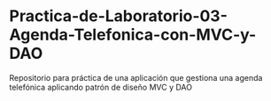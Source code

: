 # Practica-de-Laboratorio-03-Agenda-Telefonica-con-MVC-y-DAO
Repositorio para práctica de una aplicación que gestiona una agenda telefónica aplicando patrón de diseño MVC y DAO
